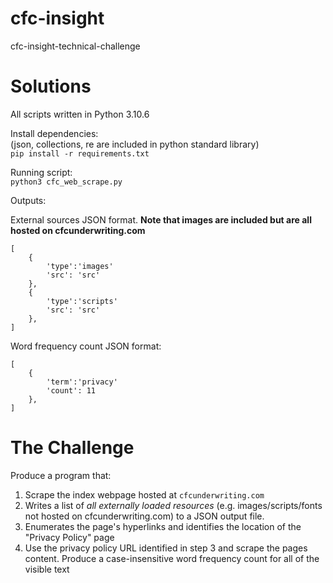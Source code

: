 # cfc-insight
cfc-insight-technical-challenge


# Solutions
All scripts written in Python 3.10.6

Install dependencies:  
(json, collections, re are included in python standard library)  
`pip install -r requirements.txt`

Running script:  
`python3 cfc_web_scrape.py`

Outputs:  
  
External sources JSON format. **Note that images are included but are all hosted on cfcunderwriting.com**  
```
[
    {
        'type':'images'
        'src': 'src'
    },
    {
        'type':'scripts'
        'src': 'src'
    },
]
```


Word frequency count JSON format:  
```
[
    {
        'term':'privacy'
        'count': 11
    },
]
```

# The Challenge
Produce a program that:
1. Scrape the index webpage hosted at `cfcunderwriting.com`
2. Writes a list of *all externally loaded resources* (e.g. images/scripts/fonts not hosted
on cfcunderwriting.com) to a JSON output file.
3. Enumerates the page's hyperlinks and identifies the location of the "Privacy Policy"
page
4. Use the privacy policy URL identified in step 3 and scrape the pages content.
Produce a case-insensitive word frequency count for all of the visible text